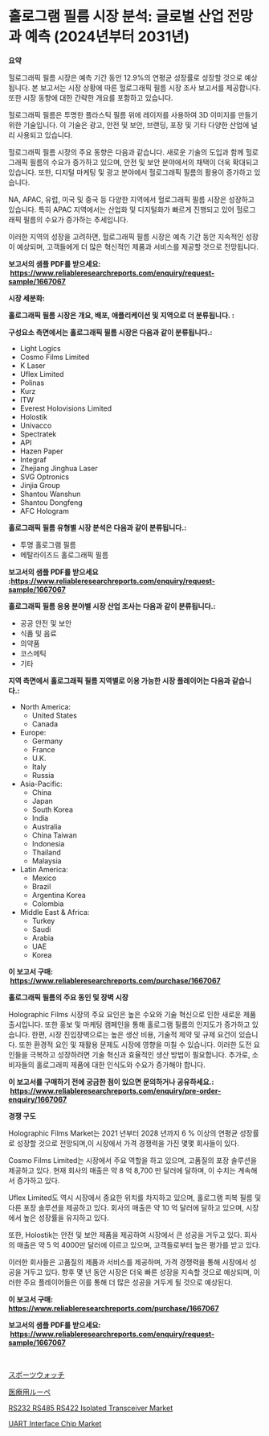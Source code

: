 <p><h1>홀로그램 필름 시장 분석: 글로벌 산업 전망과 예측 (2024년부터 2031년)</h1></p><p><strong>요약</strong></p>
<p><p>헐로그래픽 필름 시장은 예측 기간 동안 12.9%의 연평균 성장률로 성장할 것으로 예상됩니다. 본 보고서는 시장 상황에 따른 헐로그래픽 필름 시장 조사 보고서를 제공합니다. 또한 시장 동향에 대한 간략한 개요를 포함하고 있습니다.</p><p>헐로그래픽 필름은 투명한 플라스틱 필름 위에 레이저를 사용하여 3D 이미지를 만들기 위한 기술입니다. 이 기술은 광고, 안전 및 보안, 브랜딩, 포장 및 기타 다양한 산업에 널리 사용되고 있습니다.</p><p>헐로그래픽 필름 시장의 주요 동향은 다음과 같습니다. 새로운 기술의 도입과 함께 헐로그래픽 필름의 수요가 증가하고 있으며, 안전 및 보안 분야에서의 채택이 더욱 확대되고 있습니다. 또한, 디지털 마케팅 및 광고 분야에서 헐로그래픽 필름의 활용이 증가하고 있습니다.</p><p>NA, APAC, 유럽, 미국 및 중국 등 다양한 지역에서 헐로그래픽 필름 시장은 성장하고 있습니다. 특히 APAC 지역에서는 산업화 및 디지털화가 빠르게 진행되고 있어 헐로그래픽 필름의 수요가 증가하는 추세입니다.</p><p>이러한 지역의 성장을 고려하면, 헐로그래픽 필름 시장은 예측 기간 동안 지속적인 성장이 예상되며, 고객들에게 더 많은 혁신적인 제품과 서비스를 제공할 것으로 전망됩니다.</p></p>
<p><strong>보고서의 샘플 PDF를 받으세요: &nbsp;<a href="https://www.reliableresearchreports.com/enquiry/request-sample/1667067">https://www.reliableresearchreports.com/enquiry/request-sample/1667067</a></strong></p>
<p><strong>시장 세분화:</strong></p>
<p><strong> 홀로그래픽 필름 시장은 개요, 배포, 애플리케이션 및 지역으로 더 분류됩니다. :</strong></p>
<p><strong>구성요소 측면에서는 홀로그래픽 필름 시장은 다음과 같이 분류됩니다.:</strong></p>
<p><ul><li>Light Logics</li><li>Cosmo Films Limited</li><li>K Laser</li><li>Uflex Limited</li><li>Polinas</li><li>Kurz</li><li>ITW</li><li>Everest Holovisions Limited</li><li>Holostik</li><li>Univacco</li><li>Spectratek</li><li>API</li><li>Hazen Paper</li><li>Integraf</li><li>Zhejiang Jinghua Laser</li><li>SVG Optronics</li><li>Jinjia Group</li><li>Shantou Wanshun</li><li>Shantou Dongfeng</li><li>AFC Hologram</li></ul></p>
<p><strong> 홀로그래픽 필름 유형별 시장 분석은 다음과 같이 분류됩니다.:</strong></p>
<p><ul><li>투명 홀로그램 필름</li><li>메탈라이즈드 홀로그래픽 필름</li></ul></p>
<p><strong>보고서의 샘플 PDF를 받으세요 :<a href="https://www.reliableresearchreports.com/enquiry/request-sample/1667067">https://www.reliableresearchreports.com/enquiry/request-sample/1667067</a></strong></p>
<p><strong> 홀로그래픽 필름 응용 분야별 시장 산업 조사는 다음과 같이 분류됩니다.:</strong></p>
<p><ul><li>공공 안전 및 보안</li><li>식품 및 음료</li><li>의약품</li><li>코스메틱</li><li>기타</li></ul></p>
<p><strong>지역 측면에서 홀로그래픽 필름 지역별로 이용 가능한 시장 플레이어는 다음과 같습니다.:</strong></p>
<p><ul>
    <li>
        North America:
        <ul>
            <li>United States</li>
            <li>Canada</li>
        </ul>
    </li>
    <li>
        Europe:
        <ul>
            <li>Germany</li>
            <li>France</li>
            <li>U.K.</li>
            <li>Italy</li>
            <li>Russia</li>
        </ul>
    </li>
    <li>
        Asia-Pacific:
        <ul>
            <li>China</li>
            <li>Japan</li>
            <li>South Korea</li>
            <li>India</li>
            <li>Australia</li>
            <li>China Taiwan</li>
            <li>Indonesia</li>
            <li>Thailand</li>
            <li>Malaysia</li>
        </ul>
    </li>
    <li>
        Latin America:
        <ul>
            <li>Mexico</li>
            <li>Brazil</li>
            <li>Argentina Korea</li>
            <li>Colombia</li>
        </ul>
    </li>
    <li>
        Middle East & Africa:
        <ul>
            <li>Turkey</li>
            <li>Saudi</li>
            <li>Arabia</li>
            <li>UAE</li>
            <li>Korea</li>
        </ul>
    </li>
    </ul></p>
<p><strong>이 보고서 구매: &nbsp;<a href="https://www.reliableresearchreports.com/purchase/1667067">https://www.reliableresearchreports.com/purchase/1667067</a></strong></p>
<p><strong>홀로그래픽 필름의 주요 동인 및 장벽 시장</strong></p>
<p><p>Holographic Films 시장의 주요 요인은 높은 수요와 기술 혁신으로 인한 새로운 제품 출시입니다. 또한 홍보 및 마케팅 캠페인을 통해 홀로그램 필름의 인지도가 증가하고 있습니다. 한편, 시장 진입장벽으로는 높은 생산 비용, 기술적 제약 및 규제 요건이 있습니다. 또한 환경적 요인 및 재활용 문제도 시장에 영향을 미칠 수 있습니다. 이러한 도전 요인들을 극복하고 성장하려면 기술 혁신과 효율적인 생산 방법이 필요합니다. 추가로, 소비자들의 홀로그래피 제품에 대한 인식도와 수요가 증가해야 합니다.</p></p>
<p><strong>이 보고서를 구매하기 전에 궁금한 점이 있으면 문의하거나 공유하세요.: &nbsp;<a href="https://www.reliableresearchreports.com/enquiry/pre-order-enquiry/1667067">https://www.reliableresearchreports.com/enquiry/pre-order-enquiry/1667067</a></strong></p>
<p><strong>경쟁 구도</strong></p>
<p><p>Holographic Films Market는 2021 년부터 2028 년까지 6 % 이상의 연평균 성장률로 성장할 것으로 전망되며,이 시장에서 가격 경쟁력을 가진 몇몇 회사들이 있다. </p><p>Cosmo Films Limited는 시장에서 주요 역할을 하고 있으며, 고품질의 포장 솔루션을 제공하고 있다. 현재 회사의 매출은 약 8 억 8,700 만 달러에 달하며, 이 수치는 계속해서 증가하고 있다. </p><p>Uflex Limited도 역시 시장에서 중요한 위치를 차지하고 있으며, 홀로그램 피복 필름 및 다른 포장 솔루션을 제공하고 있다. 회사의 매출은 약 10 억 달러에 달하고 있으며, 시장에서 높은 성장률을 유지하고 있다. </p><p>또한, Holostik는 안전 및 보안 제품을 제공하여 시장에서 큰 성공을 거두고 있다. 회사의 매출은 약 5 억 4000만 달러에 이르고 있으며, 고객들로부터 높은 평가를 받고 있다. </p><p>이러한 회사들은 고품질의 제품과 서비스를 제공하며, 가격 경쟁력을 통해 시장에서 성공을 거두고 있다. 향후 몇 년 동안 시장은 더욱 빠른 성장을 지속할 것으로 예상되며, 이러한 주요 플레이어들은 이를 통해 더 많은 성공을 거두게 될 것으로 예상된다.</p></p>
<p><strong>이 보고서 구매: &nbsp; <a href="https://www.reliableresearchreports.com/purchase/1667067">https://www.reliableresearchreports.com/purchase/1667067</a></strong></p>
<p><strong>보고서의 샘플 PDF를 받으세요: &nbsp;<a href="https://www.reliableresearchreports.com/enquiry/request-sample/1667067">https://www.reliableresearchreports.com/enquiry/request-sample/1667067</a></strong><strong></strong></p>
<p>&nbsp;</p>
<p><p><a href="https://medium.com/@hugofirst21/%E3%82%B9%E3%83%9D%E3%83%BC%E3%83%84%E3%82%A6%E3%82%A9%E3%83%83%E3%83%81%E5%B8%82%E5%A0%B4-2031%E5%B9%B4%E3%81%BE%E3%81%A7%E3%81%AE%E6%88%90%E5%8A%9F%E3%81%99%E3%82%8B%E3%83%93%E3%82%B8%E3%83%8D%E3%82%B9%E6%88%A6%E7%95%A5%E3%81%AE%E9%8D%B5%E3%82%92%E4%BA%88%E6%B8%AC-ae2e9931795e">スポーツウォッチ</a></p><p><a href="https://medium.com/@fabianhoncescu2022/%E5%8C%BB%E7%99%82%E3%83%AB%E3%83%BC%E3%83%9A%E5%B8%82%E5%A0%B4%E3%81%AE%E3%83%A1%E3%83%88%E3%83%AA%E3%82%AF%E3%82%B9%E3%81%AE%E3%83%87%E3%82%B3%E3%83%BC%E3%83%89-%E5%B8%82%E5%A0%B4%E3%82%B7%E3%82%A7%E3%82%A2-%E3%83%88%E3%83%AC%E3%83%B3%E3%83%89-%E6%88%90%E9%95%B7%E3%83%91%E3%82%BF%E3%83%BC%E3%83%B3-805fff5006d0">医療用ルーペ</a></p><p><a href="https://github.com/kufem1/Market-Research-Report-List-2/blob/main/rs232-rs485-rs422-isolated-transceiver-market.md">RS232 RS485 RS422 Isolated Transceiver Market</a></p><p><a href="https://github.com/singletonthaxterkelliehr2df/Market-Research-Report-List-1/blob/main/uart-interface-chip-market.md">UART Interface Chip Market</a></p></p>